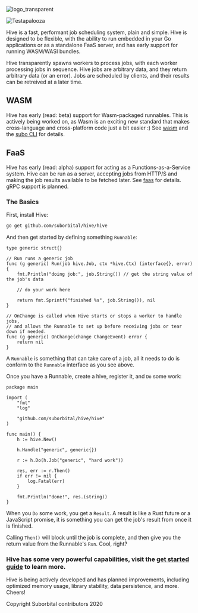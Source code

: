 ![logo_transparent](https://user-images.githubusercontent.com/5942370/88548780-87288580-cfed-11ea-8239-991b6ac420e3.png)

![Testapalooza](https://github.com/suborbital/hive/workflows/Testapalooza/badge.svg)

Hive is a fast, performant job scheduling system, plain and simple. Hive is designed to be flexible, with the ability to run embedded in your Go applications or as a standalone FaaS server, and has early support for running WASM/WASI bundles.

Hive transparently spawns workers to process jobs, with each worker processing jobs in sequence. Hive jobs are arbitrary data, and they return arbitrary data (or an error). Jobs are scheduled by clients, and their results can be retreived at a later time.

## WASM

Hive has early (read: beta) support for Wasm-packaged runnables. This is actively being worked on, as Wasm is an exciting new standard that makes cross-language and cross-platform code just a bit easier :) See [wasm](./docs/wasm.md) and the [subo CLI](https://github.com/suborbital/subo) for details.

## FaaS

Hive has early (read: alpha) support for acting as a Functions-as-a-Service system. Hive can be run as a server, accepting jobs from HTTP/S and making the job results available to be fetched later. See [faas](./docs/faas.md) for details. gRPC support is planned.

### The Basics

First, install Hive:
```bash
go get github.com/suborbital/hive/hive
```

And then get started by defining something `Runnable`:
```golang
type generic struct{}

// Run runs a generic job
func (g generic) Run(job hive.Job, ctx *hive.Ctx) (interface{}, error) {
	fmt.Println("doing job:", job.String()) // get the string value of the job's data

	// do your work here

	return fmt.Sprintf("finished %s", job.String()), nil
}

// OnChange is called when Hive starts or stops a worker to handle jobs,
// and allows the Runnable to set up before receiving jobs or tear down if needed.
func (g generic) OnChange(change ChangeEvent) error {
	return nil
}
```
A `Runnable` is something that can take care of a job, all it needs to do is conform to the `Runnable` interface as you see above.

Once you have a Runnable, create a hive, register it, and `Do` some work:
```golang
package main

import (
	"fmt"
	"log"

	"github.com/suborbital/hive/hive"
)

func main() {
	h := hive.New()

	h.Handle("generic", generic{})

	r := h.Do(h.Job("generic", "hard work"))

	res, err := r.Then()
	if err != nil {
		log.Fatal(err)
	}

	fmt.Println("done!", res.(string))
}
```
When you `Do` some work, you get a `Result`. A result is like a Rust future or a JavaScript promise, it is something you can get the job's result from once it is finished.

Calling `Then()` will block until the job is complete, and then give you the return value from the Runnable's `Run`. Cool, right?

### Hive has some very powerful capabilities, visit the [get started guide](./docs/getstarted.md) to learn more.

Hive is being actively developed and has planned improvements, including optimized memory usage, library stability, data persistence, and more. Cheers!

Copyright Suborbital contributors 2020
